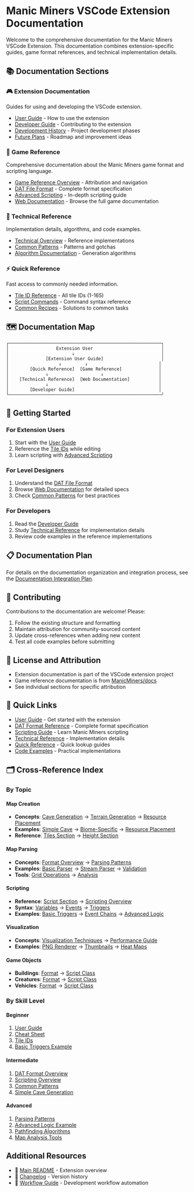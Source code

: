 # Manic Miners VSCode Extension Documentation

Welcome to the comprehensive documentation for the Manic Miners VSCode Extension. This documentation combines extension-specific guides, game format references, and technical implementation details.

## 📚 Documentation Sections

### 🎮 Extension Documentation
Guides for using and developing the VSCode extension.
- [User Guide](extension/USER_GUIDE.md) - How to use the extension
- [Developer Guide](extension/DEVELOPER_GUIDE.md) - Contributing to the extension
- [Development History](extension/DEVELOPMENT_PHASES.md) - Project development phases
- [Future Plans](extension/IMPROVEMENT_PLAN.md) - Roadmap and improvement ideas

### 🎯 Game Reference
Comprehensive documentation about the Manic Miners game format and scripting language.
- [Game Reference Overview](game-reference/README.md) - Attribution and navigation
- [DAT File Format](DAT_FORMAT.md) - Complete format specification
- [Advanced Scripting](ADVANCED_SCRIPTING.md) - In-depth scripting guide
- [Web Documentation](web-docs/index.html) - Browse the full game documentation

### 🔧 Technical Reference
Implementation details, algorithms, and code examples.
- [Technical Overview](technical-reference/README.md) - Reference implementations
- [Common Patterns](technical-reference/common-patterns.md) - Patterns and gotchas
- [Algorithm Documentation](technical-reference/algorithms/) - Generation algorithms

### ⚡ Quick Reference
Fast access to commonly needed information.
- [Tile ID Reference](game-reference/format/tile-reference.md) - All tile IDs (1-165)
- [Script Commands](quick-reference/script-commands.md) - Command syntax reference
- [Common Recipes](quick-reference/common-recipes.md) - Solutions to common tasks

## 🗺️ Documentation Map

```
┌──────────────────────────────────────────────────────────┐
│                  Extension User                          │
│                        ↓                                 │
│              [Extension User Guide]                      │
│                   ↓         ↓                           │
│        [Quick Reference]  [Game Reference]              │
│              ↓                    ↓                     │
│    [Technical Reference]  [Web Documentation]           │
│              ↓                                          │
│        [Developer Guide]                                │
└──────────────────────────────────────────────────────────┘
```

## 🚀 Getting Started

### For Extension Users
1. Start with the [User Guide](extension/USER_GUIDE.md)
2. Reference the [Tile IDs](game-reference/format/tile-reference.md) while editing
3. Learn scripting with [Advanced Scripting](ADVANCED_SCRIPTING.md)

### For Level Designers
1. Understand the [DAT File Format](DAT_FORMAT.md)
2. Browse [Web Documentation](web-docs/index.html) for detailed specs
3. Check [Common Patterns](technical-reference/common-patterns.md) for best practices

### For Developers
1. Read the [Developer Guide](extension/DEVELOPER_GUIDE.md)
2. Study [Technical Reference](technical-reference/README.md) for implementation details
3. Review code examples in the reference implementations

## 📋 Documentation Plan

For details on the documentation organization and integration process, see the [Documentation Integration Plan](DOCUMENTATION_INTEGRATION_PLAN.md).

## 🤝 Contributing

Contributions to the documentation are welcome! Please:
1. Follow the existing structure and formatting
2. Maintain attribution for community-sourced content
3. Update cross-references when adding new content
4. Test all code examples before submitting

## 📄 License and Attribution

- Extension documentation is part of the VSCode extension project
- Game reference documentation is from [ManicMiners/docs](https://github.com/ManicMiners/docs)
- See individual sections for specific attribution

## 🔗 Quick Links

- [User Guide](extension/USER_GUIDE.md) - Get started with the extension
- [DAT Format Reference](game-reference/format/overview.md) - Complete format specification
- [Scripting Guide](game-reference/scripting/overview.md) - Learn Manic Miners scripting
- [Technical Reference](technical-reference/README.md) - Implementation details
- [Quick Reference](quick-reference/cheat-sheet.md) - Quick lookup guides
- [Code Examples](technical-reference/code-examples/README.md) - Practical implementations

## 🗂️ Cross-Reference Index

### By Topic

#### Map Creation
- **Concepts**: [Cave Generation](technical-reference/algorithms/cave-generation.md) → [Terrain Generation](technical-reference/algorithms/terrain-generation.md) → [Resource Placement](technical-reference/algorithms/resource-placement.md)
- **Examples**: [Simple Cave](technical-reference/code-examples/generation/simple-cave.ts) → [Biome-Specific](technical-reference/code-examples/generation/biome-specific.ts) → [Resource Placement](technical-reference/code-examples/generation/resource-placement.ts)
- **Reference**: [Tiles Section](game-reference/format/sections/tiles.md) → [Height Section](game-reference/format/sections/height.md)

#### Map Parsing
- **Concepts**: [Format Overview](game-reference/format/overview.md) → [Parsing Patterns](technical-reference/parsing-patterns.md)
- **Examples**: [Basic Parser](technical-reference/code-examples/parsing/basic-parser.ts) → [Stream Parser](technical-reference/code-examples/parsing/stream-parser.ts) → [Validation](technical-reference/code-examples/parsing/validation.ts)
- **Tools**: [Grid Operations](technical-reference/code-examples/utilities/grid-operations.ts) → [Analysis](technical-reference/code-examples/utilities/analysis.ts)

#### Scripting
- **Reference**: [Script Section](game-reference/format/sections/script.md) → [Scripting Overview](game-reference/scripting/overview.md)
- **Syntax**: [Variables](game-reference/scripting/syntax/variables.md) → [Events](game-reference/scripting/syntax/events.md) → [Triggers](game-reference/scripting/syntax/triggers.md)
- **Examples**: [Basic Triggers](technical-reference/code-examples/scripting/basic-triggers.dat) → [Event Chains](technical-reference/code-examples/scripting/event-chains.dat) → [Advanced Logic](technical-reference/code-examples/scripting/advanced-logic.dat)

#### Visualization
- **Concepts**: [Visualization Techniques](technical-reference/visualization-techniques.md) → [Performance Guide](technical-reference/performance.md)
- **Examples**: [PNG Renderer](technical-reference/code-examples/visualization/png-renderer.ts) → [Thumbnails](technical-reference/code-examples/visualization/thumbnail.ts) → [Heat Maps](technical-reference/code-examples/visualization/heat-map.ts)

#### Game Objects
- **Buildings**: [Format](game-reference/format/sections/buildings.md) → [Script Class](game-reference/scripting/classes/buildings.md)
- **Creatures**: [Format](game-reference/format/sections/creatures.md) → [Script Class](game-reference/scripting/classes/creatures.md)
- **Vehicles**: [Format](game-reference/format/sections/vehicles.md) → [Script Class](game-reference/scripting/classes/vehicles.md)

### By Skill Level

#### Beginner
1. [User Guide](extension/USER_GUIDE.md)
2. [Cheat Sheet](quick-reference/cheat-sheet.md)
3. [Tile IDs](quick-reference/tile-ids.md)
4. [Basic Triggers Example](technical-reference/code-examples/scripting/basic-triggers.dat)

#### Intermediate
1. [DAT Format Overview](game-reference/format/overview.md)
2. [Scripting Overview](game-reference/scripting/overview.md)
3. [Common Patterns](technical-reference/common-patterns.md)
4. [Simple Cave Generation](technical-reference/code-examples/generation/simple-cave.ts)

#### Advanced
1. [Parsing Patterns](technical-reference/parsing-patterns.md)
2. [Advanced Logic Example](technical-reference/code-examples/scripting/advanced-logic.dat)
3. [Pathfinding Algorithms](technical-reference/algorithms/pathfinding.md)
4. [Map Analysis Tools](technical-reference/code-examples/utilities/analysis.ts)

## Additional Resources
- 📝 [Main README](../README.md) - Extension overview
- 📜 [Changelog](../CHANGELOG.md) - Version history
- 🚀 [Workflow Guide](../CLAUDE.md) - Development workflow automation